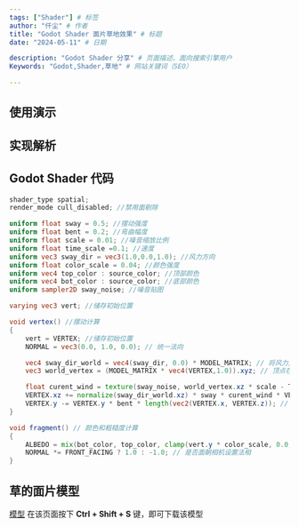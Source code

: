 ```yaml
---
tags: ["Shader"] # 标签
author: "仟尘" # 作者
title: "Godot Shader 面片草地效果" # 标题
date: "2024-05-11" # 日期

description: "Godot Shader 分享" # 页面描述、面向搜索引擎用户
Keywords: "Godot,Shader,草地" # 网站关键词（SEO）

---
```


## 使用演示

<billbill id="BV1K1421z7gP"/>

## 实现解析

<billbill id="BV1wD421A7Aa"/>

## Godot Shader 代码

``` glsl
shader_type spatial;
render_mode cull_disabled; //禁用面剔除

uniform float sway = 0.5; //摆动强度
uniform float bent = 0.2; //弯曲幅度
uniform float scale = 0.01; //噪音缩放比例
uniform float time_scale =0.1; //速度
uniform vec3 sway_dir = vec3(1.0,0.0,1.0); //风力方向
uniform float color_scale = 0.04; //颜色强度
uniform vec4 top_color : source_color; //顶部颜色
uniform vec4 bot_color : source_color; //底部颜色
uniform sampler2D sway_noise; //噪音贴图

varying vec3 vert; //储存初始位置

void vertex() //摆动计算
{
	vert = VERTEX; //储存初始位置
	NORMAL = vec3(0.0, 1.0, 0.0); // 统一法向

	vec4 sway_dir_world = vec4(sway_dir, 0.0) * MODEL_MATRIX; // 将风力方向由模型空间转换为世界空间（统一朝向）
	vec3 world_vertex = (MODEL_MATRIX * vec4(VERTEX,1.0)).xyz; // 顶点在世界空间的位置(充当 UV)

	float curent_wind = texture(sway_noise, world_vertex.xz * scale - TIME * time_scale * sway_dir.xz).x; //根据世界位置采样风力噪声贴图,得到风力值
	VERTEX.xz += normalize(sway_dir_world.xz) * sway * curent_wind * VERTEX.y; //根据风力值和高度,在风力方向上偏移顶点位置
	VERTEX.y -= VERTEX.y * bent * length(vec2(VERTEX.x, VERTEX.z)); // 根据x轴位置,使顶点上下摆动
}

void fragment() // 颜色和粗糙度计算
{
	ALBEDO = mix(bot_color, top_color, clamp(vert.y * color_scale, 0.0, 1.0)).xyz;
	NORMAL *= FRONT_FACING ? 1.0 : -1.0; // 是否面朝相机设置法相
}
```
## 草的面片模型

[模型](https://github.com/Az-qianchen/announcement/blob/main/grass.obj)
在该页面按下 **Ctrl + Shift + S** 键，即可下载该模型